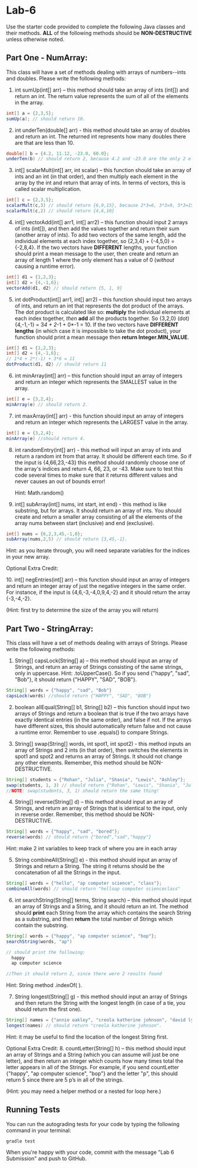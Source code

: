 # Lab-6

Use the starter code provided to complete the following Java classes and their methods. **ALL** of the following methods should be **NON-DESTRUCTIVE** unless otherwise noted.

## Part One - NumArray: 
This class will have a set of methods dealing with arrays of numbers--ints and doubles. Please write the following methods:

1. int sumUp(int[] arr) – this method should take an array of ints (int[]) and return an int. The return value represents the sum of all of the elements in the array.
  ```java
  int[] a = {2,3,5};
  sumUp(a); // should return 10.
  ```
2. int underTen(double[] arr) - this method should take an array of doubles and return an int. The returned int represents how many doubles there are that are less than 10.
  ```java
  double[] b = {4.2, 11.12, -23.0, 60.0};
  underTen(b) // should return 2, because 4.2 and -23.0 are the only 2 elements less than 10.
  ```
3. int[] scalarMult(int[] arr, int scalar) – this function should take an array of ints and an int (in that order), and then multiply each element in the array by the int and return that array of ints. In terms of vectors, this is called scalar multiplication.
  ```java
  int[] c = {2,3,5};
  scalarMult(c,3) // should return {6,9,15}, because 2*3=6, 3*3=9, 5*3=15 <p>
  scalarMult(c,2) // should return {4,6,10}
  ```
4. int[] vectorAdd(int[] arr1, int[] arr2) – this function should input 2 arrays of ints (int[]), and then add the values  together and return their sum (another array of ints). To add two vectors of the same length, add the individual elements at each index together, so {2,3,4} + {-4,5,0} = {-2,8,4}. If the two vectors have **DIFFERENT** lengths, your function should print a mean message to the user, then create and return an array of length 1 where the only element has a value of 0 (_without_ causing a runtime error).
  ```java
  int[] d1 = {1,2,3}; 
  int[] d2 = {4,-1,6};
  vectorAdd(d1, d2) // should return {5, 1, 9}
  ```
5. int dotProduct(int[] arr1, int[] arr2) – this function should input two arrays of ints, and return an int that represents the dot product of the arrays. The dot product is calculated like so: **multiply** the individual elements at each index together, _then_ **add** all the products together. So {3,2,0} (dot) {4,-1,-1} = 3*4 + 2*-1 + 0*-1 = 10. If the two vectors have **DIFFERENT lengths** (in which case it is impossible to take the dot product), your function should print a mean message then **return Integer.MIN_VALUE**.
  ```java
  int[] d1 = {1,2,3}; 
  int[] d2 = {4,-1,6}; 
  // 1*4 + 2*(-1) + 3*6 = 11 
  dotProduct(d1, d2) // should return 11
  ```
6. int minArray(int[] arr) – this function should input an array of integers and return an integer which represents the SMALLEST value in the array.
  ```java
  int[] e = {3,2,4};
  minArray(e) // should return 2.
  ```
7. int maxArray(int[] arr) - this function should input an array of integers and return an integer which represents the LARGEST value in the array.
  ```java
  int[] e = {3,2,4};
  minArray(e) //should return 4.
  ```
8. int randomEntry(int[] arr) - this method will input an array of ints and return a random int from that array. It should be different each time. So if the input is {4,66,23,-43} this method should randomly choose one of the array's indices and return 4, 66, 23, or -43. Make sure to test this code several times to make sure that it returns different values and never causes an out of bounds error! <p>
  Hint: Math.random()

9. int[] subArray(int[] nums, int start, int end) - this method is like substring, but for arrays. It should return an array of ints. You should create and return a smaller array consisting of all the elements of the array nums between start (inclusive) and end (exclusive).
```java
int[] nums = {6,2,3,45,-1,0};
subArray(nums,2,5) // should return {3,45,-1}.
```
  Hint: as you iterate through, you will need separate variables for the indices in your new array.

Optional Extra Credit: <p>
10. int[] negEntries(int[] arr) – this function should input an array of integers and return an integer array of just the negative integers in the same order. For instance, if the input is {4,6,-3,-4,0,9,4,-2} and it should return the array {-3,-4,-2}. <p>

 (Hint: first try to determine the size of the array you will return)



## Part Two - StringArray:
This class will have a set of methods dealing with arrays of Strings. Please write the following methods:

1. String[] capsLock(String[] a) – this method should input an array of Strings, and return an array of Strings consisting of the same strings, only in uppercase. Hint: .toUpperCase(). So if you send {"happy", "sad", "Bob"}, it should return {"HAPPY", "SAD", "BOB"}.
```java
String[] words = {"happy", "sad", "Bob"}
capsLock(words) //should return {"HAPPY", "SAD", "BOB"}
```

2. boolean allEqual(String[] b1, String[] b2) – this function should input two arrays of Strings and return a boolean that is true if the two arrays have exactly identical entries (in the same order), and false if not. If the arrays have different sizes, this should automatically return false and not cause a runtime error. Remember to use .equals() to compare Strings.


3. String[] swap(String[] words, int spot1, int spot2) - this method inputs an array of Strings and 2 ints (in that order), then switches the elements in spot1 and spot2 and returns an array of Strings. It should not change any other elements. Remember, this method should be NON-DESTRUCTIVE.
```java
String[] students = {"Rohan", "Julia", "Shania", "Lewis", "Ashley"};
swap(students, 1, 3) // should return {"Rohan", "Lewis", "Shania", "Julia", "Ashley"}
//NOTE: swap(students, 3, 1) should return the same thing!
```

4. String[] reverse(String[] d) – this method should input an array of Strings, and return an array of Strings that is identical to the input, only in reverse order. Remember, this method should be NON-DESTRUCTIVE.
```java
String[] words = {"happy", "sad", "bored"};
reverse(words) // should return {"bored","sad","happy"}
```
  Hint: make 2 int variables to keep track of where you are in each array


5. String combineAll(String[] e) - this method should input an array of Strings and return a String. The string it returns should be the concatenation of all the Strings in the input.
```java
String[] words = {"hello", "ap computer science", "class"};
combineAll(words) // should return "helloap computer scienceclass" 
```

6. int searchString(String[] terms, String search) – this method should input an array of Strings and a String, and it should return an int. The method should **print**  each String from the array which contains the search String as a substring, and then **return** the total number of Strings which contain the substring.
```java
String[] words = {"happy", "ap computer science", "bop"};
searchString(words, "ap") 

// should print the following:
  happy
  ap computer science

//Then it should return 2, since there were 2 results found
```
  Hint: String method .indexOf( ).


7. String longest(String[] g) - this method should input an array of Strings and then return the String with the longest length (in case of a tie, you should return the first one).
```java
String[] names = {"annie oakley", "creola katherine johnson", "david lynch"};
longest(names) // should return "creola katherine johnson".
```
  Hint: it may be useful to find the location of the longest String first. 


Optional Extra Credit:
8. countLetter(String[] h) – this method should input an array of Strings and a String (which you can assume will just be one letter), and then return an integer which counts how many times total the letter appears in all of the Strings. For example, if you send countLetter {"happy", "ap computer science", "bop"} and the letter "p", this should return 5 since there are 5 p’s in all of the strings.

(Hint: you may need a helper method or a nested for loop here.)

## Running Tests
You can run the autograding tests for your code by typing the following command in your terminal:
```
gradle test
```

When you're happy with your code, commit with the message "Lab 6 Submission" and push to GitHub.
